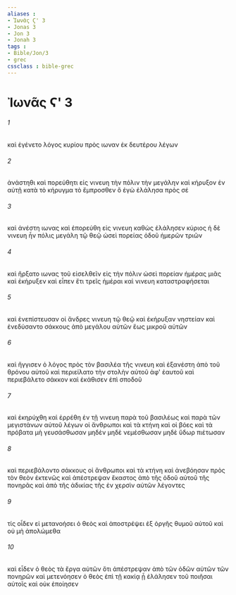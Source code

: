 ```yaml
---
aliases : 
- Ἰωνᾶς Ϛ' 3
- Jonas 3
- Jon 3
- Jonah 3
tags : 
- Bible/Jon/3
- grec
cssclass : bible-grec
---
```


# Ἰωνᾶς Ϛ' 3

###### 1
καὶ ἐγένετο λόγος κυρίου πρὸς ιωναν ἐκ δευτέρου λέγων
###### 2
ἀνάστηθι καὶ πορεύθητι εἰς νινευη τὴν πόλιν τὴν μεγάλην καὶ κήρυξον ἐν αὐτῇ κατὰ τὸ κήρυγμα τὸ ἔμπροσθεν ὃ ἐγὼ ἐλάλησα πρὸς σέ
###### 3
καὶ ἀνέστη ιωνας καὶ ἐπορεύθη εἰς νινευη καθὼς ἐλάλησεν κύριος ἡ δὲ νινευη ἦν πόλις μεγάλη τῷ θεῷ ὡσεὶ πορείας ὁδοῦ ἡμερῶν τριῶν
###### 4
καὶ ἤρξατο ιωνας τοῦ εἰσελθεῖν εἰς τὴν πόλιν ὡσεὶ πορείαν ἡμέρας μιᾶς καὶ ἐκήρυξεν καὶ εἶπεν ἔτι τρεῖς ἡμέραι καὶ νινευη καταστραφήσεται
###### 5
καὶ ἐνεπίστευσαν οἱ ἄνδρες νινευη τῷ θεῷ καὶ ἐκήρυξαν νηστείαν καὶ ἐνεδύσαντο σάκκους ἀπὸ μεγάλου αὐτῶν ἕως μικροῦ αὐτῶν
###### 6
καὶ ἤγγισεν ὁ λόγος πρὸς τὸν βασιλέα τῆς νινευη καὶ ἐξανέστη ἀπὸ τοῦ θρόνου αὐτοῦ καὶ περιείλατο τὴν στολὴν αὐτοῦ ἀφ' ἑαυτοῦ καὶ περιεβάλετο σάκκον καὶ ἐκάθισεν ἐπὶ σποδοῦ
###### 7
καὶ ἐκηρύχθη καὶ ἐρρέθη ἐν τῇ νινευη παρὰ τοῦ βασιλέως καὶ παρὰ τῶν μεγιστάνων αὐτοῦ λέγων οἱ ἄνθρωποι καὶ τὰ κτήνη καὶ οἱ βόες καὶ τὰ πρόβατα μὴ γευσάσθωσαν μηδὲν μηδὲ νεμέσθωσαν μηδὲ ὕδωρ πιέτωσαν
###### 8
καὶ περιεβάλοντο σάκκους οἱ ἄνθρωποι καὶ τὰ κτήνη καὶ ἀνεβόησαν πρὸς τὸν θεὸν ἐκτενῶς καὶ ἀπέστρεψαν ἕκαστος ἀπὸ τῆς ὁδοῦ αὐτοῦ τῆς πονηρᾶς καὶ ἀπὸ τῆς ἀδικίας τῆς ἐν χερσὶν αὐτῶν λέγοντες
###### 9
τίς οἶδεν εἰ μετανοήσει ὁ θεὸς καὶ ἀποστρέψει ἐξ ὀργῆς θυμοῦ αὐτοῦ καὶ οὐ μὴ ἀπολώμεθα
###### 10
καὶ εἶδεν ὁ θεὸς τὰ ἔργα αὐτῶν ὅτι ἀπέστρεψαν ἀπὸ τῶν ὁδῶν αὐτῶν τῶν πονηρῶν καὶ μετενόησεν ὁ θεὸς ἐπὶ τῇ κακίᾳ ᾗ ἐλάλησεν τοῦ ποιῆσαι αὐτοῖς καὶ οὐκ ἐποίησεν
